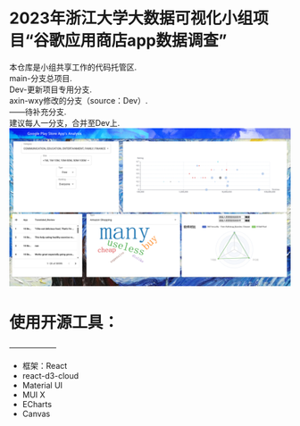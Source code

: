 # 2023年浙江大学大数据可视化小组项目“谷歌应用商店app数据调查”
本仓库是小组共享工作的代码托管区.\
main-分支总项目.\
Dev-更新项目专用分支.\
axin-wxy修改的分支（source：Dev）.\
——待补充分支.\
建议每人一分支，合并至Dev上.\
![效果图](效果图.png "效果图")
# 使用开源工具：
——————
- 框架：React<br>
- react-d3-cloud<br>
- Material UI <br>
- MUI X<br>
- ECharts<br>
- Canvas<br>

